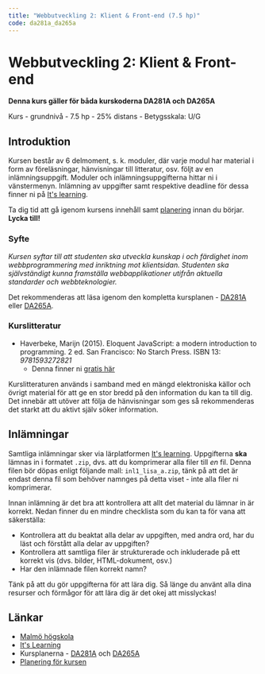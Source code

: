 ```yaml
---
title: "Webbutveckling 2: Klient & Front-end (7.5 hp)"
code: da281a_da265a
---
```


# Webbutveckling 2: Klient & Front-end

**Denna kurs gäller för båda kurskoderna DA281A och DA265A**

Kurs - grundnivå - 7.5 hp - 25% distans - Betygsskala: U/G

## Introduktion

Kursen består av 6 delmoment, s. k. moduler, där varje modul har material i form av föreläsningar, hänvisningar till litteratur, osv. följt av en inlämningsuppgift. Moduler och inlämningsuppgifterna hittar ni i vänstermenyn. Inlämning av uppgifter samt respektive deadline för dessa finner ni på [It's learning](https://mah.itslearning.com/Index.aspx).

Ta dig tid att gå igenom kursens innehåll samt [planering](/courses/da281a_da265a/plan.html) innan du börjar. **Lycka till!**

### Syfte

*Kursen syftar till att studenten ska utveckla kunskap i och färdighet inom webbprogrammering med inriktning mot klientsidan. Studenten ska självständigt kunna framställa webbapplikationer utifrån aktuella standarder och webbteknologier.*

Det rekommenderas att läsa igenom den kompletta kursplanen - [DA281A](https://edu.mah.se/sv/Course/DA281A#Syllabus) eller [DA265A](https://edu.mah.se/sv/Course/DA265A#Syllabus).

### Kurslitteratur

* Haverbeke, Marijn (2015). Eloquent JavaScript: a modern introduction to programming. 2 ed. San Francisco: No Starch Press. ISBN 13: *9781593272821*
    * Denna finner ni [gratis här](http://eloquentjavascript.net/)

Kurslitteraturen används i samband med en mängd elektroniska källor och övrigt material för att ge en stor bredd på den information du kan ta till dig. Det innebär att utöver att följa de hänvisningar som ges så rekommenderas det starkt att du aktivt själv söker information.

## Inlämningar

Samtliga inlämningar sker via lärplatformen [It's learning](https://mah.itslearning.com/Index.aspx). Uppgifterna **ska** lämnas in i formatet `.zip`, dvs. att du komprimerar alla filer till *en* fil. Denna filen bör döpas enligt följande mall: `inl1_lisa_a.zip`, tänk på att det är endast denna fil som behöver namnges på detta viset - inte alla filer ni komprimerar.

Innan inlämning är det bra att kontrollera att allt det material du lämnar in är korrekt. Nedan finner du en mindre checklista som du kan ta för vana att säkerställa:

* Kontrollera att du beaktat alla delar av uppgiften, med andra ord, har du läst och förstått alla delar av uppgiften?
* Kontrollera att samtliga filer är strukturerade och inkluderade på ett korrekt vis (dvs. bilder, HTML-dokument, osv.)
* Har den inlämnade filen korrekt namn?

Tänk på att du gör uppgifterna för att lära dig. Så länge du använt alla dina resurser och förmågor för att lära dig är det okej att misslyckas!

## Länkar

* [Malmö högskola](http://mah.se)
* [It's Learning](https://mah.itslearning.com/Index.aspx)
* Kursplanerna - [DA281A](https://edu.mah.se/sv/Course/DA281A#Syllabus) och [DA265A](https://edu.mah.se/sv/Course/DA265A#Syllabus)
* [Planering för kursen](/courses/da281a_da265a/plan.html)
